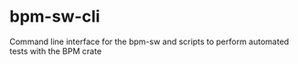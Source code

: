 # bpm-sw-cli
Command line interface for the bpm-sw and scripts to perform automated tests with the BPM crate
